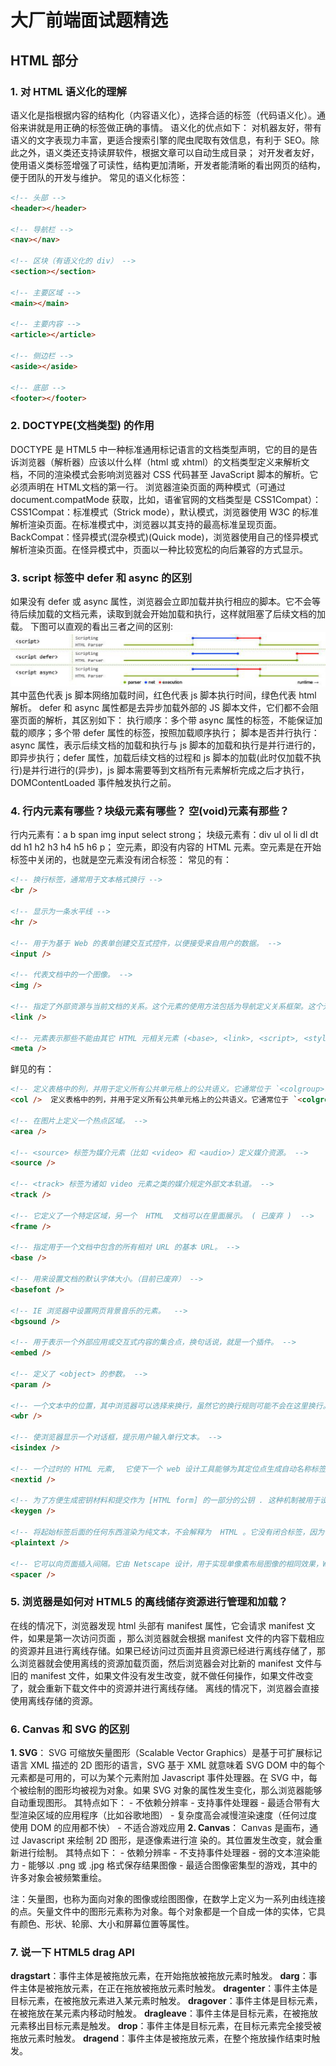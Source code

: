 # 大厂前端面试题精选

## HTML 部分

### 1. 对 HTML 语义化的理解
语义化是指根据内容的结构化（内容语义化），选择合适的标签（代码语义化）。通俗来讲就是用正确的标签做正确的事情。
语义化的优点如下：
对机器友好，带有语义的文字表现力丰富，更适合搜索引擎的爬虫爬取有效信息，有利于 SEO。除此之外，语义类还支持读屏软件，根据文章可以自动生成目录；
对开发者友好，使用语义类标签增强了可读性，结构更加清晰，开发者能清晰的看出网页的结构，便于团队的开发与维护。
常见的语义化标签：
```html
<!-- 头部 -->
<header></header>

<!-- 导航栏 -->
<nav></nav>

<!-- 区块（有语义化的 div） -->
<section></section>

<!-- 主要区域 -->
<main></main>

<!-- 主要内容 -->
<article></article>

<!-- 侧边栏 -->
<aside></aside>

<!-- 底部 -->
<footer></footer>

```

### 2. DOCTYPE(⽂档类型) 的作⽤
DOCTYPE 是 HTML5 中一种标准通用标记语言的文档类型声明，它的目的是告诉浏览器（解析器）应该以什么样（html 或 xhtml）的文档类型定义来解析文档，不同的渲染模式会影响浏览器对 CSS 代码甚⾄ JavaScript 脚本的解析。它必须声明在 HTML⽂档的第⼀⾏。
浏览器渲染页面的两种模式（可通过 document.compatMode 获取，比如，语雀官网的文档类型是 CSS1Compat）：
CSS1Compat：标准模式（Strick mode），默认模式，浏览器使用 W3C 的标准解析渲染页面。在标准模式中，浏览器以其支持的最高标准呈现页面。
BackCompat：怪异模式(混杂模式)(Quick mode)，浏览器使用自己的怪异模式解析渲染页面。在怪异模式中，页面以一种比较宽松的向后兼容的方式显示。

### 3. script 标签中 defer 和 async 的区别
如果没有 defer 或 async 属性，浏览器会立即加载并执行相应的脚本。它不会等待后续加载的文档元素，读取到就会开始加载和执行，这样就阻塞了后续文档的加载。
下图可以直观的看出三者之间的区别:
![script 标签中 defer 和 async 的区别](../assets/images/script-%E6%A0%87%E7%AD%BE%E4%B8%AD-defer-%E5%92%8C-async-%E7%9A%84%E5%8C%BA%E5%88%AB.jpg)
其中蓝色代表 js 脚本网络加载时间，红色代表 js 脚本执行时间，绿色代表 html 解析。
defer 和 async 属性都是去异步加载外部的 JS 脚本文件，它们都不会阻塞页面的解析，其区别如下：
执行顺序：多个带 async 属性的标签，不能保证加载的顺序；多个带 defer 属性的标签，按照加载顺序执行；
脚本是否并行执行：async 属性，表示后续文档的加载和执行与 js 脚本的加载和执行是并行进行的，即异步执行；defer 属性，加载后续文档的过程和 js 脚本的加载(此时仅加载不执行)是并行进行的(异步)，js 脚本需要等到文档所有元素解析完成之后才执行，DOMContentLoaded 事件触发执行之前。


### 4. 行内元素有哪些？块级元素有哪些？ 空(void)元素有那些？
行内元素有：a b span img input select strong；
块级元素有：div ul ol li dl dt dd h1 h2 h3 h4 h5 h6 p；
空元素，即没有内容的 HTML 元素。空元素是在开始标签中关闭的，也就是空元素没有闭合标签：
常见的有：
```html
<!-- 换⾏标签，通常⽤于⽂本格式换⾏ -->
<br />

<!-- 显示为一条水平线 -->
<hr /> 

<!-- ⽤于为基于 Web 的表单创建交互式控件，以便接受来⾃⽤户的数据。 -->
<input /> 

<!-- 代表⽂档中的⼀个图像。 -->
<img />

<!-- 指定了外部资源与当前⽂档的关系。这个元素的使⽤⽅法包括为导航定义关系框架。这个元素经常⽤来链接 css ⽂件。 -->
<link />

<!-- 元素表⽰那些不能由其它 HTML 元相关元素 (<base>, <link>, <script>, <style> 或 <title>) 之⼀表⽰的任何元数据信息。 --> 
<meta />

```
鲜见的有：
```html
<!-- 定义表格中的列，并⽤于定义所有公共单元格上的公共语义。它通常位于 `<colgroup>` 元素内。 --> 
<col />  定义表格中的列，并⽤于定义所有公共单元格上的公共语义。它通常位于 `<colgroup>` 元素内。

<!-- 在图⽚上定义⼀个热点区域。 --> 
<area />

<!-- <source> 标签为媒介元素（比如 <video> 和 <audio>）定义媒介资源。 --> 
<source />

<!-- <track> 标签为诸如 video 元素之类的媒介规定外部文本轨道。 --> 
<track />

<!-- 它定义了⼀个特定区域，另⼀个  HTML  ⽂档可以在⾥⾯展⽰。 ( 已废弃 )  --> 
<frame />

<!-- 指定⽤于⼀个⽂档中包含的所有相对 URL 的基本 URL。 --> 
<base />

<!-- ⽤来设置⽂档的默认字体⼤⼩。（⽬前已废弃） --> 
<basefont />

<!-- IE 浏览器中设置⽹页背景⾳乐的元素。  --> 
<bgsound />

<!-- ⽤于表⽰⼀个外部应⽤或交互式内容的集合点，换句话说，就是⼀个插件。 --> 
<embed />

<!-- 定义了 <object> 的参数。 --> 
<param />

<!-- ⼀个⽂本中的位置，其中浏览器可以选择来换⾏，虽然它的换⾏规则可能不会在这⾥换⾏。 --> 
<wbr />

<!-- 使浏览器显⽰⼀个对话框，提⽰⽤户输⼊单⾏⽂本。 --> 
<isindex />

<!-- ⼀个过时的 HTML 元素,  它使下⼀个 web 设计⼯具能够为其定位点⽣成⾃动名称标签。它是由该 web 编辑⼯具⾃动⽣成的，不需要⼿动调整或输⼊。这个元素的区别是成为第⼀个元素,  成为⼀个 " 丢失的标签 " 被淘汰的官⽅公共 DTD 的 HTML 版本。 --> 
<nextid /> 

<!-- 为了⽅便⽣成密钥材料和提交作为 [HTML form] 的⼀部分的公钥 . 这种机制被⽤于设计基于 Web 的证书管理系统。( 已废弃 )  --> 
<keygen />

<!-- 将起始标签后⾯的任何东西渲染为纯⽂本，不会解释为  HTML 。它没有闭合标签，因为任何后⾯的东西都会看做纯⽂本。( 已废弃 )  --> 
<plaintext />

<!-- 它可以向页⾯插⼊间隔。它由 Netscape 设计，⽤于实现单像素布局图像的相同效果，Web 设计师⽤它来向页⾯添加空⽩，⽽不需要实际使⽤图⽚。（已废弃） --> 
<spacer />

```

### 5. 浏览器是如何对 HTML5 的离线储存资源进行管理和加载？
在线的情况下，浏览器发现 html 头部有 manifest 属性，它会请求 manifest 文件，如果是第一次访问页面 ，那么浏览器就会根据 manifest 文件的内容下载相应的资源并且进行离线存储。如果已经访问过页面并且资源已经进行离线存储了，那么浏览器就会使用离线的资源加载页面，然后浏览器会对比新的 manifest 文件与旧的 manifest 文件，如果文件没有发生改变，就不做任何操作，如果文件改变了，就会重新下载文件中的资源并进行离线存储。
离线的情况下，浏览器会直接使用离线存储的资源。

### 6. Canvas 和 SVG 的区别
**1. SVG**：
SVG 可缩放矢量图形（Scalable Vector Graphics）是基于可扩展标记语言 XML 描述的 2D 图形的语言，SVG 基于 XML 就意味着 SVG DOM 中的每个元素都是可用的，可以为某个元素附加 Javascript 事件处理器。在 SVG 中，每个被绘制的图形均被视为对象。如果 SVG 对象的属性发生变化，那么浏览器能够自动重现图形。
其特点如下：
    - 不依赖分辨率
    - 支持事件处理器
    - 最适合带有大型渲染区域的应用程序（比如谷歌地图）
    - 复杂度高会减慢渲染速度（任何过度使用 DOM 的应用都不快）
    - 不适合游戏应用
**2. Canvas**：
Canvas 是画布，通过 Javascript 来绘制 2D 图形，是逐像素进行渲
染的。其位置发生改变，就会重新进行绘制。
其特点如下：
    - 依赖分辨率
    - 不支持事件处理器
    - 弱的文本渲染能力
    - 能够以 .png 或 .jpg 格式保存结果图像
    - 最适合图像密集型的游戏，其中的许多对象会被频繁重绘。

注：矢量图，也称为面向对象的图像或绘图图像，在数学上定义为一系列由线连接的点。矢量文件中的图形元素称为对象。每个对象都是一个自成一体的实体，它具有颜色、形状、轮廓、大小和屏幕位置等属性。

### 7. 说一下 HTML5 drag API
**dragstart**：事件主体是被拖放元素，在开始拖放被拖放元素时触发。
**darg**：事件主体是被拖放元素，在正在拖放被拖放元素时触发。
**dragenter**：事件主体是目标元素，在被拖放元素进入某元素时触发。
**dragover**：事件主体是目标元素，在被拖放在某元素内移动时触发。
**dragleave**：事件主体是目标元素，在被拖放元素移出目标元素是触发。
**drop**：事件主体是目标元素，在目标元素完全接受被拖放元素时触发。
**dragend**：事件主体是被拖放元素，在整个拖放操作结束时触发。
